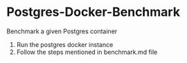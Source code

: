 # Postgres-Docker-Benchmark

Benchmark a given Postgres container

1. Run the postgres docker instance
2. Follow the steps mentioned in benchmark.md file
